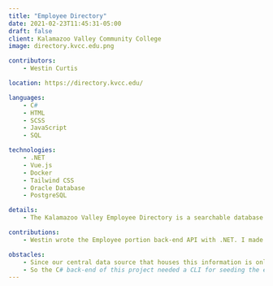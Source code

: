 ```yaml
---
title: "Employee Directory"
date: 2021-02-23T11:45:31-05:00
draft: false
client: Kalamazoo Valley Community College
image: directory.kvcc.edu.png

contributors:
    - Westin Curtis

location: https://directory.kvcc.edu/

languages:
    - C#
    - HTML
    - SCSS
    - JavaScript
    - SQL

technologies:
    - .NET
    - Vue.js
    - Docker
    - Tailwind CSS
    - Oracle Database
    - PostgreSQL

details:
    - The Kalamazoo Valley Employee Directory is a searchable database of current employees at Kalamazoo Valley Community College. This is one half of a larger project that also includes the Department Directory.

contributions:
    - Westin wrote the Employee portion back-end API with .NET. I made the front-end with Vue.js, in addition to the component system that is used for front-end functionality.

obstacles:
    - Since our central data source that houses this information is only available in restricted networks, we had to come up with a method of distribution or seeding that happened on a cron.
    - So the C# back-end of this project needed a CLI for seeding the external database every hour, and an API for distribution.
---
```


